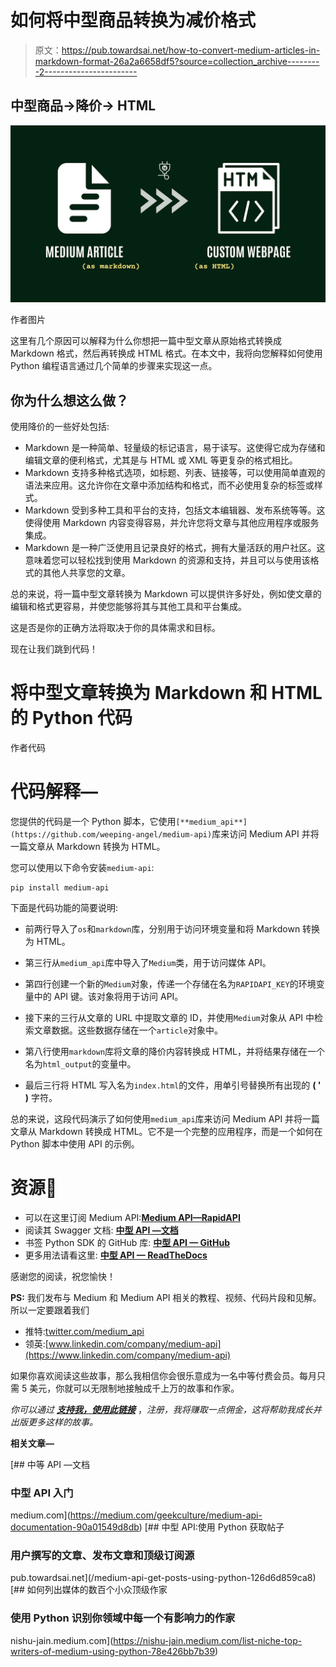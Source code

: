 # 如何将中型商品转换为减价格式

> 原文：<https://pub.towardsai.net/how-to-convert-medium-articles-in-markdown-format-26a2a6658df5?source=collection_archive---------2----------------------->

## 中型商品→降价→ HTML

![](img/8acc05d1e327759a928a566ebde6fc9a.png)

作者图片

这里有几个原因可以解释为什么你想把一篇中型文章从原始格式转换成 Markdown 格式，然后再转换成 HTML 格式。在本文中，我将向您解释如何使用 Python 编程语言通过几个简单的步骤来实现这一点。

## 你为什么想这么做？

使用降价的一些好处包括:

*   Markdown 是一种简单、轻量级的标记语言，易于读写。这使得它成为存储和编辑文章的便利格式，尤其是与 HTML 或 XML 等更复杂的格式相比。
*   Markdown 支持多种格式选项，如标题、列表、链接等，可以使用简单直观的语法来应用。这允许你在文章中添加结构和格式，而不必使用复杂的标签或样式。
*   Markdown 受到多种工具和平台的支持，包括文本编辑器、发布系统等等。这使得使用 Markdown 内容变得容易，并允许您将文章与其他应用程序或服务集成。
*   Markdown 是一种广泛使用且记录良好的格式，拥有大量活跃的用户社区。这意味着您可以轻松找到使用 Markdown 的资源和支持，并且可以与使用该格式的其他人共享您的文章。

总的来说，将一篇中型文章转换为 Markdown 可以提供许多好处，例如使文章的编辑和格式更容易，并使您能够将其与其他工具和平台集成。

这是否是你的正确方法将取决于你的具体需求和目标。

现在让我们跳到代码！

# 将中型文章转换为 Markdown 和 HTML 的 Python 代码

作者代码

# 代码解释—

您提供的代码是一个 Python 脚本，它使用`[**medium_api**](https://github.com/weeping-angel/medium-api)`库来访问 Medium API 并将一篇文章从 Markdown 转换为 HTML。

您可以使用以下命令安装`medium-api`:

```
pip install medium-api
```

下面是代码功能的简要说明:

*   前两行导入了`os`和`markdown`库，分别用于访问环境变量和将 Markdown 转换为 HTML。
*   第三行从`medium_api`库中导入了`Medium`类，用于访问媒体 API。

*   第四行创建一个新的`Medium`对象，传递一个存储在名为`RAPIDAPI_KEY`的环境变量中的 API 键。该对象将用于访问 API。

*   接下来的三行从文章的 URL 中提取文章的 ID，并使用`Medium`对象从 API 中检索文章数据。这些数据存储在一个`article`对象中。

*   第八行使用`markdown`库将文章的降价内容转换成 HTML，并将结果存储在一个名为`html_output`的变量中。

*   最后三行将 HTML 写入名为`index.html`的文件，用单引号替换所有出现的 **( ' )** 字符。

总的来说，这段代码演示了如何使用`medium_api`库来访问 Medium API 并将一篇文章从 Markdown 转换成 HTML。它不是一个完整的应用程序，而是一个如何在 Python 脚本中使用 API 的示例。

# 资源🚀

*   可以在这里订阅 Medium API:[**Medium API—RapidAPI**](http://hub.mediumapi.com/)
*   阅读其 Swagger 文档: [**中型 API —文档**](https://docs.mediumapi.com/)
*   书签 Python SDK 的 GitHub 库: [**中型 API — GitHub**](https://github.com/weeping-angel/medium-api)
*   更多用法请看这里: [**中型 API — ReadTheDocs**](https://medium-api.readthedocs.io/en/latest/usage.html)

感谢您的阅读，祝您愉快！

**PS:** 我们发布与 Medium 和 Medium API 相关的教程、视频、代码片段和见解。所以一定要跟着我们

*   推特:[twitter.com/medium_api](https://twitter.com/medium_api)
*   领英:[www.linkedin.com/company/medium-api](https://www.linkedin.com/company/medium-api)

如果你喜欢阅读这些故事，那么我相信你会很乐意成为一名中等付费会员。每月只需 5 美元，你就可以无限制地接触成千上万的故事和作家。

*你可以通过* [***支持我，使用此链接***](https://nishu-jain.medium.com/membership) ，*注册，我将赚取一点佣金，这将帮助我成长并出版更多这样的故事。*

**相关文章—**

[](https://medium.com/geekculture/medium-api-documentation-90a01549d8db) [## 中等 API —文档

### 中型 API 入门

medium.com](https://medium.com/geekculture/medium-api-documentation-90a01549d8db) [](/medium-api-get-posts-using-python-126d6d859ca8) [## 中型 API:使用 Python 获取帖子

### 用户撰写的文章、发布文章和顶级订阅源

pub.towardsai.net](/medium-api-get-posts-using-python-126d6d859ca8) [](https://nishu-jain.medium.com/list-niche-top-writers-of-medium-using-python-78e426bb7b39) [## 如何列出媒体的数百个小众顶级作家

### 使用 Python 识别你领域中每一个有影响力的作家

nishu-jain.medium.com](https://nishu-jain.medium.com/list-niche-top-writers-of-medium-using-python-78e426bb7b39)